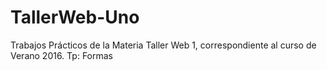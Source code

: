# TallerWeb-Uno
Trabajos Prácticos de la Materia Taller Web 1, correspondiente al curso de Verano 2016.
Tp:
Formas

